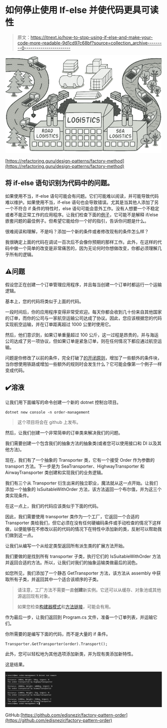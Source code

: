 # 如何停止使用 If-else 并使代码更具可读性

> 原文：<https://itnext.io/how-to-stop-using-if-else-and-make-your-code-more-readable-9d1cd97c68bf?source=collection_archive---------0----------------------->

![](img/6dd5328072864927c3627e575ae65e5e.png)

[https://refactoring.guru/design-patterns/factory-method](https://refactoring.guru/design-patterns/factory-method)

## 将 if-else 语句识别为代码中的问题。

如果使用不当，If-else 语句可能会有问题。它们可能难以阅读，并可能导致代码难以维护。如果使用不当，if-else 语句也会导致错误。尤其是当其他人添加了另一个不符合 if 条件的特性时，else 语句可能会意外工作。没有人想要一个不稳定或者不能正常工作的应用程序。让我们检查下面的[例子](https://www.freecodecamp.org/news/so-youre-in-if-else-hell-here-s-how-to-get-out-of-it-fc6407fec0e/)，它可能不是解释 if/else 嵌套问题的最佳例子。但希望它能给你一个好的指引，告诉你问题是什么。

很难阅读和理解，不是吗？添加一个新的条件或者修改现有的条件怎么样？

我很确定上面的代码在调试一百次后不会像你预期的那样工作。此外，在这样的代码中做一个简单的改变是非常痛苦的，因为无论何时你想做改变，你都必须理解几乎所有的逻辑。

## ⚠问题

假设您正在创建一个订单管理应用程序，并且每当创建一个订单时都运行一个运输逻辑。

基本上，您的代码将类似于上面的代码。

一段时间后，你的应用程序变得非常受欢迎。每天你都会收到几十份来自其他国家的订单，而你的公司与一家航空运输公司达成了协议。因此，您应该根据您的代码实现航空运输，并在订单距离超过 1000 公里时使用它。

然后，他们意识到，如果订单重量超过 100 公斤，这一过程是昂贵的，并与海运公司达成了另一项协议，但如果订单是紧急订单，则在任何情况下都应通过航空运输。

问题是你修改了以前的条件，完全打破了[的开闭原则](https://en.wikipedia.org/wiki/Open%E2%80%93closed_principle#:~:text=In%20object%2Doriented%20programming%2C%20the,without%20modifying%20its%20source%20code.)，增加了一些额外的条件块，当你想使用铁路或增加一些额外的规则时会发生什么？它可能会像第一个例子一样变成代码。

## ✔️溶液

让我们用下面编写的命令创建一个新的 dotnet 控制台项目。

```
dotnet new console -n order-management
```

> 这个项目将会在 github 上发布。

然后，让我们创建一个非常简单的订单类来解决我们的问题。

我们需要创建一个包含我们的抽象方法的抽象类(或者您可以使用接口和 DI 以及其他方法)。

现在，我们有了一个抽象的 Transporter 类，它有一个接受 Order 作为参数的 transport 方法。下一步是为 SeaTransporter、HighwayTransporter 和 AirwayTransporter 类创建和实现我们的业务逻辑。

我们有三个从 Transporter 衍生出来的独立职业，魔法就从这一点开始。让我们添加一个抽象的 IsSuitableWithOrder 方法，该方法返回一个布尔值，并为这三个类实现条件。

在这一点上，我们的代码应该类似于下面的代码。

因此，我们需要使用 transporter 类作为一个工厂，它返回一个合适的 Transporter 类给我们，但它必须在没有任何硬编码条件或手动检查的情况下这样做，以便能够在不修改以前的代码的情况下在特性中添加新的类，反射可以帮助我们做到这一点。

让我们从编写一个从给定类型返回所有派生类的扩展方法开始。

我们要做的是找到所有 transporter 子类，执行它们的 IsSuitableWithOrder 方法并返回合适的方法。所以，让我们对我们的抽象运输类做最后的润色。

如您所见，我们添加了一个静态 GetTransporter 方法，该方法从 assembly 中获取所有子类，并返回其中一个适合该顺序的子类。

> 请注意，工厂方法不需要一直**创建**新实例。它还可以从缓存、对象池或其他源返回现有对象。
> 
> 如果您检查[构建器模式](https://endjin.com/blog/2019/06/design-patterns-in-c-the-builder-pattern)和[方法链接](https://levelup.gitconnected.com/method-chaining-with-fluent-interface-pattern-d01e75d4bb3d)，可能会有用。

作为最后一步，让我们返回到 Program.cs 文件，准备一个订单列表，并运输它们。

你所需要的是编写下面的代码，而不是大量的 if 条件。

```
Transporter.GetTransporter(order).Transport();
```

此外，您可以轻松地为其他选项添加新类，并为现有类添加新特性。

这是结果。

![](img/90f58b5548a2eca4bbff481d737ae45d.png)

GitHub:[https://github.com/edisnezir/factory-pattern-order](https://github.com/edisnezir/factory-pattern-order)